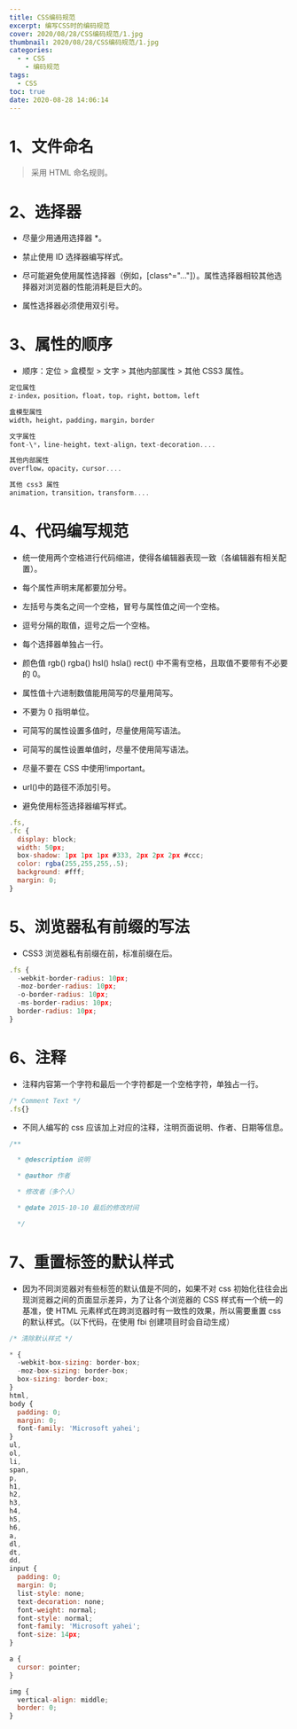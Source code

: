 ```yaml
---
title: CSS编码规范
excerpt: 编写CSS时的编码规范
cover: 2020/08/28/CSS编码规范/1.jpg
thumbnail: 2020/08/28/CSS编码规范/1.jpg
categories:
  - - CSS
    - 编码规范
tags:
  - CSS
toc: true
date: 2020-08-28 14:06:14
---
```


# 1、文件命名

> 采用 HTML 命名规则。

# 2、选择器

- 尽量少用通用选择器 \*。

- 禁止使用 ID 选择器编写样式。

- 尽可能避免使用属性选择器（例如，[class\^="..."]）。属性选择器相较其他选择器对浏览器的性能消耗是巨大的。

- 属性选择器必须使用双引号。

# 3、属性的顺序

- 顺序：定位 > 盒模型 > 文字 > 其他内部属性 > 其他 CSS3 属性。

```javascript
定位属性
z-index，position，float，top，right，bottom，left

盒模型属性
width，height，padding，margin，border

文字属性
font-\*，line-height，text-align，text-decoration....

其他内部属性
overflow，opacity，cursor....

其他 css3 属性
animation，transition，transform....
```

# 4、代码编写规范

- 统一使用两个空格进行代码缩进，使得各编辑器表现一致（各编辑器有相关配置）。

- 每个属性声明末尾都要加分号。

- 左括号与类名之间一个空格，冒号与属性值之间一个空格。

- 逗号分隔的取值，逗号之后一个空格。

- 每个选择器单独占一行。

- 颜色值 rgb() rgba() hsl() hsla() rect() 中不需有空格，且取值不要带有不必要的 0。

- 属性值十六进制数值能用简写的尽量用简写。

- 不要为 0 指明单位。

- 可简写的属性设置多值时，尽量使用简写语法。

- 可简写的属性设置单值时，尽量不使用简写语法。

- 尽量不要在 CSS 中使用!important。

- url()中的路径不添加引号。

- 避免使用标签选择器编写样式。

```javascript
.fs,
.fc {
  display: block;
  width: 50px;
  box-shadow: 1px 1px 1px #333, 2px 2px 2px #ccc;
  color: rgba(255,255,255,.5);
  background: #fff;
  margin: 0;
}
```

# 5、浏览器私有前缀的写法

- CSS3 浏览器私有前缀在前，标准前缀在后。

```javascript
.fs {
  -webkit-border-radius: 10px;
  -moz-border-radius: 10px;
  -o-border-radius: 10px;
  -ms-border-radius: 10px;
  border-radius: 10px;
}
```

# 6、注释

- 注释内容第一个字符和最后一个字符都是一个空格字符，单独占一行。

```javascript
/* Comment Text */
.fs{}
```

- 不同人编写的 css 应该加上对应的注释，注明页面说明、作者、日期等信息。

```javascript
/**

  * @description 说明

  * @author 作者

  * 修改者（多个人）

  * @date 2015-10-10 最后的修改时间

  */
```

# 7、重置标签的默认样式

- 因为不同浏览器对有些标签的默认值是不同的，如果不对 css 初始化往往会出现浏览器之间的页面显示差异，为了让各个浏览器的 CSS 样式有一个统一的基准，使 HTML 元素样式在跨浏览器时有一致性的效果，所以需要重置 css 的默认样式。（以下代码，在使用 fbi 创建项目时会自动生成）

```javascript
/* 清除默认样式 */

* {
  -webkit-box-sizing: border-box;
  -moz-box-sizing: border-box;
  box-sizing: border-box;
}
html,
body {
  padding: 0;
  margin: 0;
  font-family: 'Microsoft yahei';
}
ul,
ol,
li,
span,
p,
h1,
h2,
h3,
h4,
h5,
h6,
a,
dl,
dt,
dd,
input {
  padding: 0;
  margin: 0;
  list-style: none;
  text-decoration: none;
  font-weight: normal;
  font-style: normal;
  font-family: 'Microsoft yahei';
  font-size: 14px;
}

a {
  cursor: pointer;
}

img {
  vertical-align: middle;
  border: 0;
}
```

